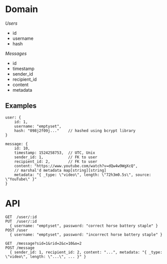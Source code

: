 # Domain

*Users*
- id
- username
- hash 

*Messages*
- id
- timestamp
- sender_id
- recipient_id
- content
- metadata

## Examples
```
user: { 
	id: 1,
	username: "emptyset",
	hash: "098j2f09j..."	// hashed using bcrypt library
}

message: {
	id: 10,
    timestamp: 1524258753,	// UTC, Unix
	sender_id: 1, 			// FK to user
	recipient_id: 2,		// FK to user
	content: "https://www.youtube.com/watch?v=dQw4w9WgXcQ",
	// marshal'd metadata map[string][string]
    metadata: "{ _type: \"video\", length: \"72h3m0.5s\", source: \"YouTube\" }" 
}
```

# API
```
GET  /user/:id
PUT  /user/:id
  { username: "emptyset", password: "correct horse battery staple" }
POST /user
  { username: "emptyset", password: "incorrect horse battery staple" }

GET  /message?sid=1&rid=2&c=10&o=2
POST /message
  { sender_id: 1, recipient_id: 2, content: "...", metadata: "{ _type: \"video\", length: \"...\", ... }" }
```


